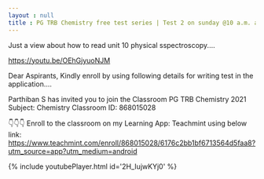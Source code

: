 ```yaml
---
layout : null
title : PG TRB Chemistry free test series | Test 2 on sunday @10 a.m. and Retest @ 7 p.m.
---
```


Just a view about how to read unit 10 physical sspectroscopy....

https://youtu.be/OEhGjyuoNJM

Dear Aspirants, 
Kindly enroll by using following details for writing test in the application....

Parthiban S has invited you to join the Classroom PG TRB Chemistry 2021
Subject: Chemistry 
Classroom ID: 868015028

👇👇👇
Enroll to the classroom on my Learning App: Teachmint using below link:
https://www.teachmint.com/enroll/868015028/6176c2bb1bf6713564d5faa8?utm_source=app?utm_medium=android



{% include youtubePlayer.html id='2H_IujwKYj0' %}

